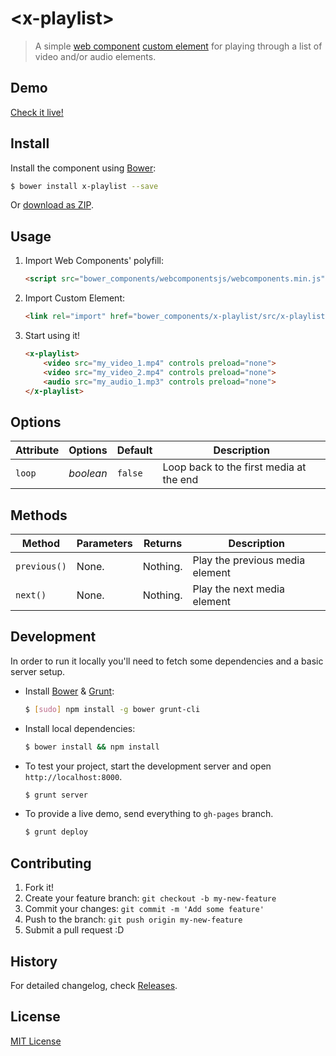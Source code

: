 # &lt;x-playlist&gt;

> A simple [web component](http://webcomponents.org) [custom element](http://w3c.github.io/webcomponents/spec/custom/) for playing through a list of video and/or audio elements.

## Demo

[Check it live!](http://heff.github.io/x-playlist)

## Install

Install the component using [Bower](http://bower.io/):

```sh
$ bower install x-playlist --save
```

Or [download as ZIP](https://github.com/heff/x-playlist/archive/master.zip).

## Usage

1. Import Web Components' polyfill:

    ```html
    <script src="bower_components/webcomponentsjs/webcomponents.min.js"></script>
    ```

2. Import Custom Element:

    ```html
    <link rel="import" href="bower_components/x-playlist/src/x-playlist.html">
    ```

3. Start using it!

    ```html
    <x-playlist>
        <video src="my_video_1.mp4" controls preload="none">
        <video src="my_video_2.mp4" controls preload="none">
        <audio src="my_audio_1.mp3" controls preload="none">
    </x-playlist>
    ```

## Options

Attribute     | Options     | Default      | Description
---           | ---         | ---          | ---
`loop`        | *boolean*   | `false`      | Loop back to the first media at the end

## Methods

Method        | Parameters   | Returns     | Description
---           | ---          | ---         | ---
`previous()`  | None.        | Nothing.    | Play the previous media element
`next()`      | None.        | Nothing.    | Play the next media element

## Development

In order to run it locally you'll need to fetch some dependencies and a basic server setup.

* Install [Bower](http://bower.io/) & [Grunt](http://gruntjs.com/):

    ```sh
    $ [sudo] npm install -g bower grunt-cli
    ```

* Install local dependencies:

    ```sh
    $ bower install && npm install
    ```

* To test your project, start the development server and open `http://localhost:8000`.

    ```sh
    $ grunt server
    ```

* To provide a live demo, send everything to `gh-pages` branch.

    ```sh
    $ grunt deploy
    ```

## Contributing

1. Fork it!
2. Create your feature branch: `git checkout -b my-new-feature`
3. Commit your changes: `git commit -m 'Add some feature'`
4. Push to the branch: `git push origin my-new-feature`
5. Submit a pull request :D

## History

For detailed changelog, check [Releases](https://github.com/heff/x-playlist/releases).

## License

[MIT License](http://opensource.org/licenses/MIT)
